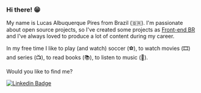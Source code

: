

<!--
**LucasPires50/LucasPires50** is a ✨ _special_ ✨ repository because its `README.md` (this file) appears on your GitHub profile.

Here are some ideas to get you started:

- 🔭 I’m currently working on ...
- 🌱 I’m currently learning ...
- 👯 I’m looking to collaborate on ...
- 🤔 I’m looking for help with ...
- 💬 Ask me about ...
- 📫 How to reach me: ...
- 😄 Pronouns: ...
- ⚡ Fun fact: ...
-->

### Hi there! 😁

My name is Lucas Albuquerque Pires from Brazil (🇧🇷). I'm passionate about open source projects, so I've created some projects as [Front-end BR](https://github.com/LucasPires50) and I've always loved to produce a lot of content during my career.

In my free time I like to play (and watch) soccer (⚽️), to watch movies (🎞️) and series (📺), to read books (📚), to listen to music (🎵).

Would you like to find me?

[![Linkedin Badge](https://img.shields.io/badge/-LinkedIn-blue?style=flat-square&logo=Linkedin&logoColor=white&link=https://www.linkedin.com/in/lucas-albuquerque-pires-87b403a5/)](https://www.linkedin.com/in/lucas-albuquerque-pires-87b403a5/)
